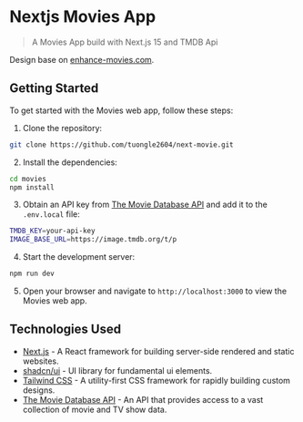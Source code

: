 # Nextjs Movies App

> A Movies App build with Next.js 15 and TMDB Api

Design base on [enhance-movies.com](https://enhance-movies.com).

## Getting Started

To get started with the Movies web app, follow these steps:

1. Clone the repository:

```bash
git clone https://github.com/tuongle2604/next-movie.git
```

2. Install the dependencies:

```bash
cd movies
npm install
```

3. Obtain an API key from [The Movie Database API](https://developers.themoviedb.org/3) and add it to the `.env.local` file:

```bash
TMDB_KEY=your-api-key
IMAGE_BASE_URL=https://image.tmdb.org/t/p
```

4. Start the development server:

```bash
npm run dev
```

5. Open your browser and navigate to `http://localhost:3000` to view the Movies web app.

## Technologies Used

- [Next.js](https://nextjs.org/) - A React framework for building server-side rendered and static websites.
- [shadcn/ui](https://ui.shadcn.com/) - UI library for fundamental ui elements.
- [Tailwind CSS](https://tailwindcss.com/) - A utility-first CSS framework for rapidly building custom designs.
- [The Movie Database API](https://developers.themoviedb.org/3) - An API that provides access to a vast collection of movie and TV show data.
